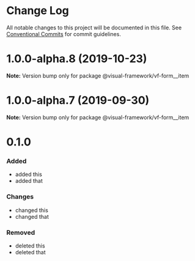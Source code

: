 # Change Log

All notable changes to this project will be documented in this file.
See [Conventional Commits](https://conventionalcommits.org) for commit guidelines.

# 1.0.0-alpha.8 (2019-10-23)

**Note:** Version bump only for package @visual-framework/vf-form__item





# 1.0.0-alpha.7 (2019-09-30)

**Note:** Version bump only for package @visual-framework/vf-form__item













































































































































# 0.1.0

### Added
- added this
- added that

### Changes

- changed this
- changed that

### Removed

- deleted this
- deleted that
